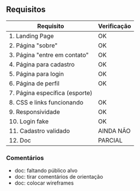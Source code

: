 ## Requisitos

| Requisito   | Verificação |
| ----------- | ----------- |
| 1. Landing Page      |  OK  |
| 2. Página "sobre" 	|	OK      |
| 3. Página "entre em contato" | OK  |
| 4. Página para cadastro | OK |
| 5. Página para login | OK  |
| 6. Página de perfil | OK |
| 7. Página específica (esporte) |  |
| 8. CSS e links funcionando | OK |
| 9. Responsividade | OK |
| 10. Login fake | OK  |
| 11. Cadastro validado | AINDA NÃO |
| 12. Doc | PARCIAL  |

### Comentários 

- doc: faltando público alvo
- doc: tirar comentários de orientação
- doc: colocar wireframes